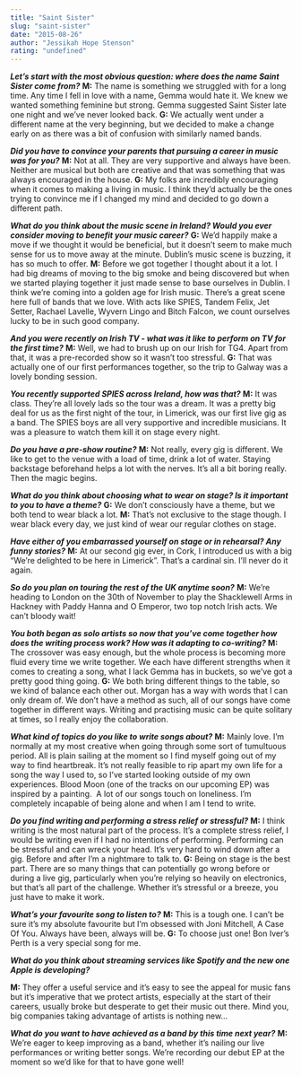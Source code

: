 ```yaml
---
title: "Saint Sister"
slug: "saint-sister"
date: "2015-08-26"
author: "Jessikah Hope Stenson"
rating: "undefined"
---
```


**_Let’s start with the most obvious question: where does the name Saint Sister come from?_** **M:** The name is something we struggled with for a long time. Any time I fell in love with a name, Gemma would hate it. We knew we wanted something feminine but strong. Gemma suggested Saint Sister late one night and we’ve never looked back. **G:** We actually went under a different name at the very beginning, but we decided to make a change early on as there was a bit of confusion with similarly named bands.

**_Did you have to convince your parents that pursuing a career in music was for you?_** **M:** Not at all. They are very supportive and always have been. Neither are musical but both are creative and that was something that was always encouraged in the house. **G:** My folks are incredibly encouraging when it comes to making a living in music. I think they’d actually be the ones trying to convince me if I changed my mind and decided to go down a different path.

**_What do you think about the music scene in Ireland? Would you ever consider moving to benefit your music career?_** **G:** We’d happily make a move if we thought it would be beneficial, but it doesn’t seem to make much sense for us to move away at the minute. Dublin’s music scene is buzzing, it has so much to offer. **M:** Before we got together I thought about it a lot. I had big dreams of moving to the big smoke and being discovered but when we started playing together it just made sense to base ourselves in Dublin. I think we’re coming into a golden age for Irish music. There’s a great scene here full of bands that we love. With acts like SPIES, Tandem Felix, Jet Setter, Rachael Lavelle, Wyvern Lingo and Bitch Falcon, we count ourselves lucky to be in such good company.

**_And you were recently on Irish TV - what was it like to perform on TV for the first time?_** **M:** Well, we had to brush up on our Irish for TG4. Apart from that, it was a pre-recorded show so it wasn’t too stressful. **G:** That was actually one of our first performances together, so the trip to Galway was a lovely bonding session.

**_You recently supported SPIES across Ireland, how was that?_** **M:** It was class. They’re all lovely lads so the tour was a dream. It was a pretty big deal for us as the first night of the tour, in Limerick, was our first live gig as a band. The SPIES boys are all very supportive and incredible musicians. It was a pleasure to watch them kill it on stage every night.

**_Do you have a pre-show routine?_** **M:** Not really, every gig is different. We like to get to the venue with a load of time, drink a lot of water. Staying backstage beforehand helps a lot with the nerves. It’s all a bit boring really. Then the magic begins.

**_What do you think about choosing what to wear on stage? Is it important to you to have a theme?_** **G:** We don’t consciously have a theme, but we both tend to wear black a lot. **M:** That’s not exclusive to the stage though. I wear black every day, we just kind of wear our regular clothes on stage.

**_Have either of you embarrassed yourself on stage or in rehearsal? Any funny stories?_** **M:** At our second gig ever, in Cork, I introduced us with a big “We’re delighted to be here in Limerick”. That’s a cardinal sin. I’ll never do it again.

**_So do you plan on touring the rest of the UK anytime soon?_** **M:** We’re heading to London on the 30th of November to play the Shacklewell Arms in Hackney with Paddy Hanna and O Emperor, two top notch Irish acts. We can’t bloody wait!

**_You both began as solo artists so now that you’ve come together how does the writing process work? How was it adapting to co-writing?_ **M:**** The crossover was easy enough, but the whole process is becoming more fluid every time we write together. We each have different strengths when it comes to creating a song, what I lack Gemma has in buckets, so we’ve got a pretty good thing going. ****G:**** We both bring different things to the table, so we kind of balance each other out. Morgan has a way with words that I can only dream of. We don’t have a method as such, all of our songs have come together in different ways. Writing and practising music can be quite solitary at times, so I really enjoy the collaboration.

**_What kind of topics do you like to write songs about?_** **M:** Mainly love. I’m normally at my most creative when going through some sort of tumultuous period. All is plain sailing at the moment so I find myself going out of my way to find heartbreak. It’s not really feasible to rip apart my own life for a song the way I used to, so I’ve started looking outside of my own experiences. Blood Moon (one of the tracks on our upcoming EP) was inspired by a painting.  A lot of our songs touch on loneliness. I’m completely incapable of being alone and when I am I tend to write.

**_Do you find writing and performing a stress relief or stressful?_** **M:** I think writing is the most natural part of the process. It’s a complete stress relief, I would be writing even if I had no intentions of performing. Performing can be stressful and can wreck your head. It’s very hard to wind down after a gig. Before and after I’m a nightmare to talk to. **G:** Being on stage is the best part. There are so many things that can potentially go wrong before or during a live gig, particularly when you’re relying so heavily on electronics, but that’s all part of the challenge. Whether it’s stressful or a breeze, you just have to make it work.

**_What’s your favourite song to listen to?_** **M:** This is a tough one. I can’t be sure it’s my absolute favourite but I’m obsessed with Joni Mitchell, A Case Of You. Always have been, always will be. **G:** To choose just one! Bon Iver’s Perth is a very special song for me.

**_What do you think about streaming services like Spotify and the new one Apple is developing?_**

**M:** They offer a useful service and it’s easy to see the appeal for music fans but it’s imperative that we protect artists, especially at the start of their careers, usually broke but desperate to get their music out there. Mind you, big companies taking advantage of artists is nothing new…

**_What do you want to have achieved as a band by this time next year?_** **M:** We’re eager to keep improving as a band, whether it’s nailing our live performances or writing better songs. We’re recording our debut EP at the moment so we’d like for that to have gone well!
